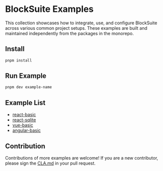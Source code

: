 # BlockSuite Examples

This collection showcases how to integrate, use, and configure BlockSuite across various common project setups. These examples are built and maintained independently from the packages in the monorepo.

## Install

```sh
pnpm install
```

## Run Example

```sh
pnpm dev example-name
```

## Example List

- [react-basic](./react-basic/)
- [react-sqlite](./react-sqlite/)
- [vue-basic](./vue-basic/)
- [angular-basic](./angular-basic/)

## Contribution

Contributions of more examples are welcome! If you are a new contributor, please sign the [CLA.md](../.github/CLA.md) in your pull request.
